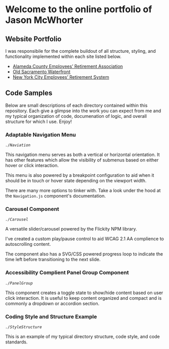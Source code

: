 # Welcome to the online portfolio of Jason McWhorter

## Website Portfolio

I was responsibile for the complete buildout of all structure, styling, and functionality implemented within each site listed below.

- [Alameda County Employees’ Retirement Association](https://www.acera.org/)
- [Old Sacramento Waterfront](https://www.oldsacramento.com/)
- [New York City Employees’ Retirement System](https://www.nycers.org/)

## Code Samples

Below are small descriptions of each directory contained within this repository. Each give a glimpse into the work you can expect from me and my typical organization of code, documenation of logic, and overall structure for which I use. Enjoy!

### Adaptable Navigation Menu

*`./Naviation`*

This navigation menu serves as both a vertical or horizontal orientation. It has other features which allow the visibility of submenus based on either hover or click interaction.

This menu is also powered by a breakpoint configuration to aid when it should be in touch or hover state depending on the viewport width.

There are many more options to tinker with. Take a look under the hood at the `Navigation.js` component's documentation.

### Carousel Component

*`./Carousel`*

A versatile slider/carousel powered by the Flickity NPM library.

I've created a custom play/pause control to aid WCAG 2.1 AA complience to autoscrolling content.

The component also has a SVG/CSS powered progress loop to indicate the time left before transitioning to the next slide.

### Accessibility Complient Panel Group Component

*`./PanelGroup`*

This component creates a toggle state to show/hide content based on user click interaction. It is useful to keep content organized and compact and is commonly a dropdown or accordion section.

### Coding Style and Structure Example

*`./StyleStructure`*

This is an example of my typical directory structure, code style, and code standards.
